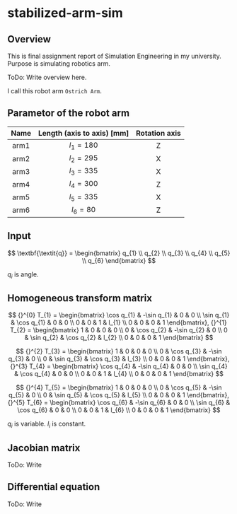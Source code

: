 # stabilized-arm-sim

## Overview

This is final assignment report of Simulation Engineering in my university. Purpose is simulating robotics arm.

ToDo: Write overview here.

I call this robot arm `Ostrich Arm`.

## Parametor of the robot arm

| Name  | Length (axis to axis) [mm] | Rotation axis |
| :---: | :------------------------: | :-----------: |
| arm1  |       $l_{1} = 180$        |       Z       |
| arm2  |       $l_{2} = 295$        |       X       |
| arm3  |       $l_{3} = 335$        |       X       |
| arm4  |       $l_{4} = 300$        |       Z       |
| arm5  |       $l_{5} = 335$        |       X       |
| arm6  |       $l_{6} =  80$        |       Z       |

## Input

$$ \textbf{\textit{q}}  = \begin{bmatrix}
    q_{1} \\
    q_{2} \\
    q_{3} \\
    q_{4} \\
    q_{5} \\
    q_{6}
\end{bmatrix} $$

$q_{i}$ is angle.

## Homogeneous transform matrix

$$ {}^{0} T_{1} = \begin{bmatrix}
    \cos q_{1} & -\sin q_{1} & 0 & 0 \\
    \sin q_{1} & \cos q_{1} & 0 & 0 \\
    0 & 0 & 1 & l_{1} \\
    0 & 0 & 0 & 1
\end{bmatrix}, {}^{1} T_{2} = \begin{bmatrix}
    1 & 0 & 0 & 0 \\
    0 & \cos q_{2} & -\sin q_{2} & 0 \\
    0 & \sin q_{2} & \cos q_{2} & l_{2} \\
    0 & 0 & 0 & 1
\end{bmatrix} $$

$$ {}^{2} T_{3} = \begin{bmatrix}
    1 & 0 & 0 & 0 \\
    0 & \cos q_{3} & -\sin q_{3} & 0 \\
    0 & \sin q_{3} & \cos q_{3} & l_{3} \\
    0 & 0 & 0 & 1
\end{bmatrix}, {}^{3} T_{4} = \begin{bmatrix}
    \cos q_{4} & -\sin q_{4} & 0 & 0 \\
    \sin q_{4} & \cos q_{4} & 0 & 0 \\
    0 & 0 & 1 & l_{4} \\
    0 & 0 & 0 & 1
\end{bmatrix} $$

$$ {}^{4} T_{5} = \begin{bmatrix}
    1 & 0 & 0 & 0 \\
    0 & \cos q_{5} & -\sin q_{5} & 0 \\
    0 & \sin q_{5} & \cos q_{5} & l_{5} \\
    0 & 0 & 0 & 1
\end{bmatrix}, {}^{5} T_{6} = \begin{bmatrix}
    \cos q_{6} & -\sin q_{6} & 0 & 0 \\
    \sin q_{6} & \cos q_{6} & 0 & 0 \\
    0 & 0 & 1 & l_{6} \\
    0 & 0 & 0 & 1
\end{bmatrix} $$

$q_{i}$ is variable. $l_{i}$ is constant.

## Jacobian matrix

ToDo: Write

## Differential equation

ToDo: Write
